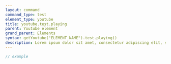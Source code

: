 ```yaml
---
layout: command
command_type: test
element_type: youtube
title: youtube.test.playing
parent: Youtube element
grand_parent: Elements
syntax: getYoutube("ELEMENT_NAME").test.playing()
description: Lorem ipsum dolor sit amet, consectetur adipiscing elit, sed do eiusmod tempor incididunt ut labore et dolore magna aliqua. Ut enim ad minim veniam, quis nostrud exercitation ullamco laboris nisi ut aliquip ex ea commodo consequat.
---
```


```javascript
// example
```